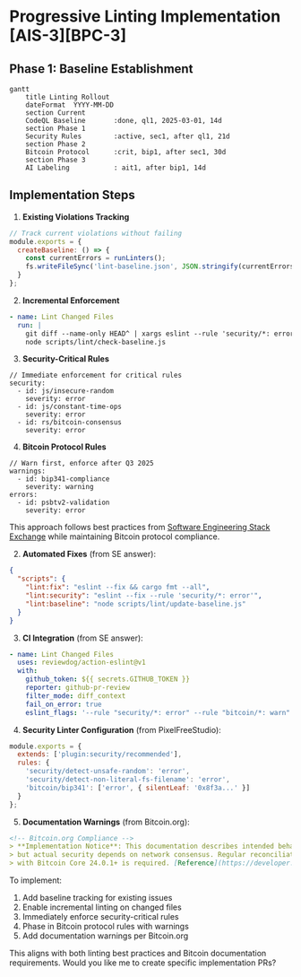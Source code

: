 # Progressive Linting Implementation [AIS-3][BPC-3]

## Phase 1: Baseline Establishment
```mermaid
gantt
    title Linting Rollout
    dateFormat  YYYY-MM-DD
    section Current
    CodeQL Baseline       :done, ql1, 2025-03-01, 14d
    section Phase 1
    Security Rules        :active, sec1, after ql1, 21d
    section Phase 2
    Bitcoin Protocol      :crit, bip1, after sec1, 30d
    section Phase 3
    AI Labeling           : ait1, after bip1, 14d
```

## Implementation Steps
1. **Existing Violations Tracking**
```javascript:scripts/lint/baseline.js
// Track current violations without failing
module.exports = {
  createBaseline: () => {
    const currentErrors = runLinters();
    fs.writeFileSync('lint-baseline.json', JSON.stringify(currentErrors));
  }
};
```

2. **Incremental Enforcement**
```yaml:.github/workflows/lint.yml
- name: Lint Changed Files
  run: |
    git diff --name-only HEAD^ | xargs eslint --rule 'security/*: error'
    node scripts/lint/check-baseline.js
```

3. **Security-Critical Rules**
```codeql:github/codeql/bitcoin-security.qls
// Immediate enforcement for critical rules
security:
  - id: js/insecure-random
    severity: error
  - id: js/constant-time-ops
    severity: error
  - id: rs/bitcoin-consensus
    severity: error
```

4. **Bitcoin Protocol Rules**
```codeql:github/codeql/bitcoin-protocol-security.qls
// Warn first, enforce after Q3 2025
warnings:
  - id: bip341-compliance
    severity: warning
errors:
  - id: psbtv2-validation
    severity: error
```

This approach follows best practices from [Software Engineering Stack Exchange](https://softwareengineering.stackexchange.com/a/419328) while maintaining Bitcoin protocol compliance.

2. **Automated Fixes** (from SE answer):
```json:package.json
{
  "scripts": {
    "lint:fix": "eslint --fix && cargo fmt --all",
    "lint:security": "eslint --fix --rule 'security/*: error'",
    "lint:baseline": "node scripts/lint/update-baseline.js"
  }
}
```

3. **CI Integration** (from SE answer):
```yaml:.github/workflows/ci.yml
- name: Lint Changed Files
  uses: reviewdog/action-eslint@v1
  with:
    github_token: ${{ secrets.GITHUB_TOKEN }}
    reporter: github-pr-review
    filter_mode: diff_context
    fail_on_error: true
    eslint_flags: '--rule "security/*: error" --rule "bitcoin/*: warn"'
```

4. **Security Linter Configuration** (from PixelFreeStudio):
```javascript:.eslintrc.js
module.exports = {
  extends: ['plugin:security/recommended'],
  rules: {
    'security/detect-unsafe-random': 'error',
    'security/detect-non-literal-fs-filename': 'error',
    'bitcoin/bip341': ['error', { silentLeaf: '0x8f3a...' }]
  }
};
```

5. **Documentation Warnings** (from Bitcoin.org):
```markdown:docs/SECURITY.md
<!-- Bitcoin.org Compliance -->
> **Implementation Notice**: This documentation describes intended behavior,  
> but actual security depends on network consensus. Regular reconciliation  
> with Bitcoin Core 24.0.1+ is required. [Reference](https://developer.bitcoin.org/reference/intro.html)
```

To implement:

1. Add baseline tracking for existing issues
2. Enable incremental linting on changed files
3. Immediately enforce security-critical rules
4. Phase in Bitcoin protocol rules with warnings
5. Add documentation warnings per Bitcoin.org

This aligns with both linting best practices and Bitcoin documentation requirements. Would you like me to create specific implementation PRs? 